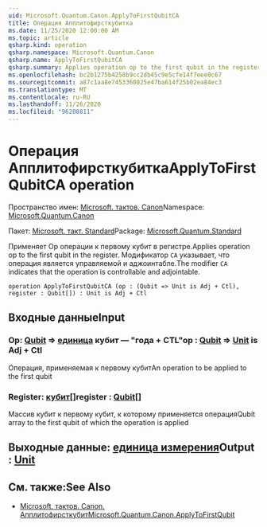 ```yaml
---
uid: Microsoft.Quantum.Canon.ApplyToFirstQubitCA
title: Операция Апплитофирсткубитка
ms.date: 11/25/2020 12:00:00 AM
ms.topic: article
qsharp.kind: operation
qsharp.namespace: Microsoft.Quantum.Canon
qsharp.name: ApplyToFirstQubitCA
qsharp.summary: Applies operation op to the first qubit in the register. The modifier `CA` indicates that the operation is controllable and adjointable.
ms.openlocfilehash: bc2b1275b4258b9cc2db45c9e5cfe14f7eee0c67
ms.sourcegitcommit: a87c1aa8e7453360025e47ba614f25b02ea84ec3
ms.translationtype: MT
ms.contentlocale: ru-RU
ms.lasthandoff: 11/26/2020
ms.locfileid: "96208811"
---
```

# <a name="applytofirstqubitca-operation"></a><span data-ttu-id="71353-102">Операция Апплитофирсткубитка</span><span class="sxs-lookup"><span data-stu-id="71353-102">ApplyToFirstQubitCA operation</span></span>

<span data-ttu-id="71353-103">Пространство имен: [Microsoft. тактов. Canon](xref:Microsoft.Quantum.Canon)</span><span class="sxs-lookup"><span data-stu-id="71353-103">Namespace: [Microsoft.Quantum.Canon](xref:Microsoft.Quantum.Canon)</span></span>

<span data-ttu-id="71353-104">Пакет: [Microsoft. такт. Standard](https://nuget.org/packages/Microsoft.Quantum.Standard)</span><span class="sxs-lookup"><span data-stu-id="71353-104">Package: [Microsoft.Quantum.Standard](https://nuget.org/packages/Microsoft.Quantum.Standard)</span></span>


<span data-ttu-id="71353-105">Применяет Op операции к первому кубит в регистре.</span><span class="sxs-lookup"><span data-stu-id="71353-105">Applies operation op to the first qubit in the register.</span></span>
<span data-ttu-id="71353-106">Модификатор `CA` указывает, что операция является управляемой и аджоинтабле.</span><span class="sxs-lookup"><span data-stu-id="71353-106">The modifier `CA` indicates that the operation is controllable and adjointable.</span></span>

```qsharp
operation ApplyToFirstQubitCA (op : (Qubit => Unit is Adj + Ctl), register : Qubit[]) : Unit is Adj + Ctl
```


## <a name="input"></a><span data-ttu-id="71353-107">Входные данные</span><span class="sxs-lookup"><span data-stu-id="71353-107">Input</span></span>

### <a name="op--qubit--unit--is-adj--ctl"></a><span data-ttu-id="71353-108">Op: [Qubit](xref:microsoft.quantum.lang-ref.qubit) => [единица](xref:microsoft.quantum.lang-ref.unit) кубит — "года + CTL"</span><span class="sxs-lookup"><span data-stu-id="71353-108">op : [Qubit](xref:microsoft.quantum.lang-ref.qubit) => [Unit](xref:microsoft.quantum.lang-ref.unit)  is Adj + Ctl</span></span>

<span data-ttu-id="71353-109">Операция, применяемая к первому кубит</span><span class="sxs-lookup"><span data-stu-id="71353-109">An operation to be applied to the first qubit</span></span>


### <a name="register--qubit"></a><span data-ttu-id="71353-110">Register: [кубит](xref:microsoft.quantum.lang-ref.qubit)[]</span><span class="sxs-lookup"><span data-stu-id="71353-110">register : [Qubit](xref:microsoft.quantum.lang-ref.qubit)[]</span></span>

<span data-ttu-id="71353-111">Массив кубит к первому кубит, к которому применяется операция</span><span class="sxs-lookup"><span data-stu-id="71353-111">Qubit array to the first qubit of which the operation is applied</span></span>



## <a name="output--unit"></a><span data-ttu-id="71353-112">Выходные данные: [единица измерения](xref:microsoft.quantum.lang-ref.unit)</span><span class="sxs-lookup"><span data-stu-id="71353-112">Output : [Unit](xref:microsoft.quantum.lang-ref.unit)</span></span>



## <a name="see-also"></a><span data-ttu-id="71353-113">См. также:</span><span class="sxs-lookup"><span data-stu-id="71353-113">See Also</span></span>

- [<span data-ttu-id="71353-114">Microsoft. тактов. Canon. Апплитофирсткубит</span><span class="sxs-lookup"><span data-stu-id="71353-114">Microsoft.Quantum.Canon.ApplyToFirstQubit</span></span>](xref:Microsoft.Quantum.Canon.ApplyToFirstQubit)